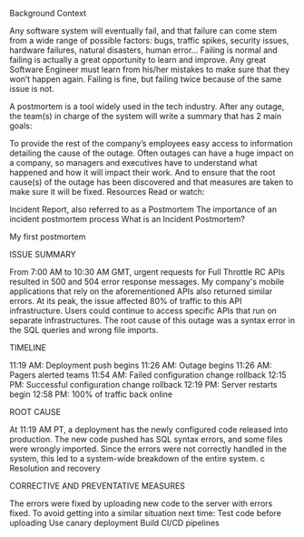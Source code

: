Background Context

Any software system will eventually fail, and that failure can come stem from a wide range of possible factors: bugs, traffic spikes, security issues, hardware failures, natural disasters, human error… Failing is normal and failing is actually a great opportunity to learn and improve. Any great Software Engineer must learn from his/her mistakes to make sure that they won’t happen again. Failing is fine, but failing twice because of the same issue is not.

A postmortem is a tool widely used in the tech industry. After any outage, the team(s) in charge of the system will write a summary that has 2 main goals:

To provide the rest of the company’s employees easy access to information detailing the cause of the outage. Often outages can have a huge impact on a company, so managers and executives have to understand what happened and how it will impact their work.
And to ensure that the root cause(s) of the outage has been discovered and that measures are taken to make sure it will be fixed.
Resources
Read or watch:

Incident Report, also referred to as a Postmortem
The importance of an incident postmortem process
What is an Incident Postmortem?

My first postmortem

ISSUE SUMMARY

From 7:00 AM to 10:30 AM GMT, urgent requests for Full Throttle RC APIs resulted in 500 and 504 error response messages.  My company's mobile applications that rely on the aforementioned APIs also returned similar errors. At its peak, the issue affected 80% of traffic to this API infrastructure. Users could continue to access specific APIs that run on separate infrastructures. The root cause of this outage was a syntax error in the SQL queries and wrong file imports. 

TIMELINE

11:19 AM:  Deployment push begins
11:26 AM: Outage begins
11:26 AM: Pagers alerted teams
11:54 AM: Failed configuration change rollback
12:15 PM: Successful configuration change rollback
12:19 PM: Server restarts begin
12:58 PM: 100% of traffic back online

ROOT CAUSE

At 11:19 AM PT, a deployment has the newly configured code released into production. The new code pushed has SQL syntax errors, and some files were wrongly imported.  Since the errors were not correctly handled in the system, this led to a system-wide breakdown of the entire system.   c
Resolution and recovery

CORRECTIVE AND PREVENTATIVE MEASURES

The errors were fixed by uploading new code to the server with errors fixed. 
To avoid getting into a similar situation next time: 
Test code before uploading
Use canary deployment
Build CI/CD pipelines

